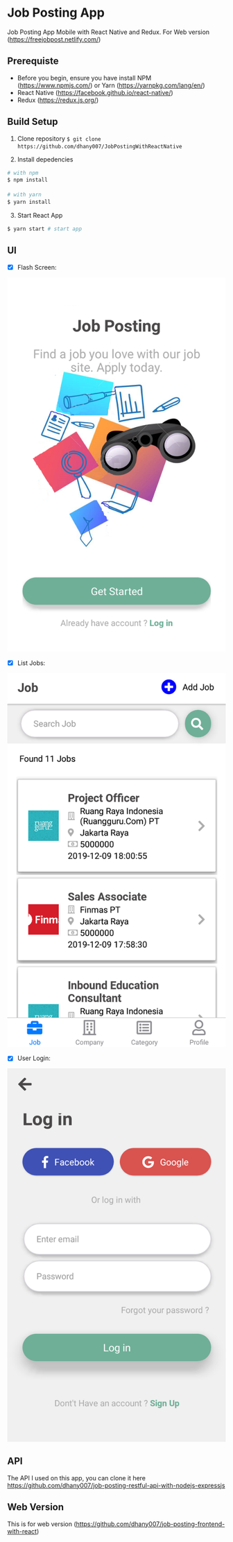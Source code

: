 # Job Posting App
Job Posting App Mobile with React Native and Redux. For Web version (https://freejobpost.netlify.com/)

## Prerequiste
* Before you begin, ensure you have install NPM (https://www.npmjs.com/) or Yarn (https://yarnpkg.com/lang/en/)
* React Native (https://facebook.github.io/react-native/)
* Redux (https://redux.js.org/)

## Build Setup

1. Clone repository
   `$ git clone https://github.com/dhany007/JobPostingWithReactNative`

2. Install depedencies

```bash
# with npm
$ npm install 

# with yarn
$ yarn install
```

3. Start React App

```bash
$ yarn start # start app
```
## UI
- [x] Flash Screen:

![flashScreen](/assets/1.png)

- [x] List Jobs:

![listjob](/assets/3.png)

- [x] User Login:

![login](/assets/2.png)

## API
The API I used on this app, you can clone it here https://github.com/dhany007/job-posting-restful-api-with-nodejs-expressjs

## Web Version
This is for web version (https://github.com/dhany007/job-posting-frontend-with-react)